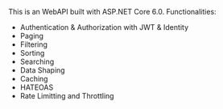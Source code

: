 This is an WebAPI built with ASP.NET Core 6.0.
Functionalities: 
+ Authentication & Authorization with JWT & Identity
+ Paging
+ Filtering
+ Sorting
+ Searching
+ Data Shaping
+ Caching
+ HATEOAS
+ Rate Limitting and Throttling
